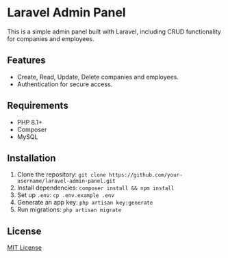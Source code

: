 # Laravel Admin Panel

This is a simple admin panel built with Laravel, including CRUD functionality for companies and employees.

## Features

-   Create, Read, Update, Delete companies and employees.
-   Authentication for secure access.

## Requirements

-   PHP 8.1+
-   Composer
-   MySQL

## Installation

1. Clone the repository: `git clone https://github.com/your-username/laravel-admin-panel.git`
2. Install dependencies: `composer install && npm install`
3. Set up `.env`: `cp .env.example .env`
4. Generate an app key: `php artisan key:generate`
5. Run migrations: `php artisan migrate`

## License

[MIT License](LICENSE)
